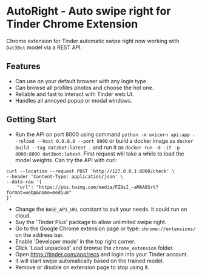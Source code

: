 # AutoRight - Auto swipe right for Tinder Chrome Extension

Chrome extension for Tinder automatic swipe right now working with `Dat3Bot` model via a REST API.

## Features

- Can use on your default browser with any login type.
- Can browse all profiles photos and choose the hot one.
- Reliable and fast to interact with Tinder web UI.
- Handles all annoyed popup or modal windows.

## Getting Start

- Run the API on port 8000 using command `python -m uvicorn api:app --reload --host 0.0.0.0 --port 8000`
  or build a docker image as `docker build --tag dat3bot:latest .` and run it
  as `docker run -d -it -p 8000:8000 dat3bot:latest`. First request will take a while to load the model weights.
  Can try the API with curl:

```shell
curl --location --request POST 'http://127.0.0.1:8000/check' \
--header 'Content-Type: application/json' \
--data-raw '{
    "url": "https://pbs.twimg.com/media/FZ9sI_-aMAA8Srt?format=webp&name=medium"
}'
```

- Change the `BASE_API_URL` constant to suit your needs. it could run on cloud.
- Buy the 'Tinder Plus' package to allow unlimited swipe right.
- Go to the Google Chrome extension page or type: `chrome://extensions/` on the address bar.
- Enable 'Developer mode' in the top right corner.
- Click 'Load unpacked' and browse the `chrome_extension` folder.
- Open https://tinder.com/app/recs and login into your Tinder account.
- It will start swipe automatically based on the trained model.
- Remove or disable on extension page to stop using it.